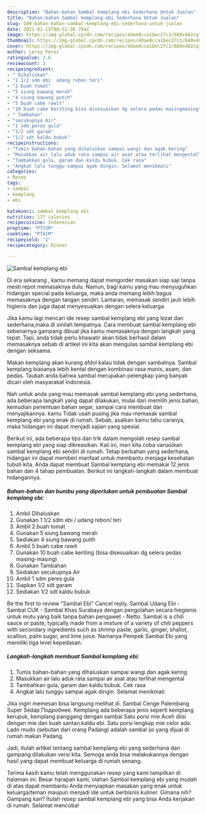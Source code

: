 ```yaml
---
description: "Bahan-bahan Sambal kemplang ebi Sederhana Untuk Jualan"
title: "Bahan-bahan Sambal kemplang ebi Sederhana Untuk Jualan"
slug: 209-bahan-bahan-sambal-kemplang-ebi-sederhana-untuk-jualan
date: 2021-01-15T08:51:30.784Z
image: https://img-global.cpcdn.com/recipes/4dae8cca1bec27c1/680x482cq70/sambal-kemplang-ebi-foto-resep-utama.jpg
thumbnail: https://img-global.cpcdn.com/recipes/4dae8cca1bec27c1/680x482cq70/sambal-kemplang-ebi-foto-resep-utama.jpg
cover: https://img-global.cpcdn.com/recipes/4dae8cca1bec27c1/680x482cq70/sambal-kemplang-ebi-foto-resep-utama.jpg
author: Leroy Perez
ratingvalue: 3.6
reviewcount: 3
recipeingredient:
- " Dihaluskan"
- "1 1/2 sdm ebi  udang rebon teri"
- "2 buah tomat"
- "5 siung bawang merah"
- "4 siung bawang putih"
- "5 buah cabe rawit"
- "10 buah cabe keriting bisa disesuaikan dg selera pedas masingmasing"
- " Tambahan"
- "secukupnya Air"
- "1 sdm peres gula"
- "1/2 sdt garam"
- "1/2 sdt kaldu bubuk"
recipeinstructions:
- "Tumis bahan-bahan yang dihaluskan sampai wangi dan agak kering"
- "Masukkan air lalu aduk rata sampai air asat atau terlihat mengental"
- "Tambahkan gula, garam dan kaldu bubuk. Cek rasa"
- "Angkat lalu tunggu sampai agak dingin. Selamat menikmati"
categories:
- Resep
tags:
- sambal
- kemplang
- ebi

katakunci: sambal kemplang ebi 
nutrition: 177 calories
recipecuisine: Indonesian
preptime: "PT33M"
cooktime: "PT41M"
recipeyield: "1"
recipecategory: Dinner

---
```



![Sambal kemplang ebi](https://img-global.cpcdn.com/recipes/4dae8cca1bec27c1/680x482cq70/sambal-kemplang-ebi-foto-resep-utama.jpg)

Di era  sekarang , kamu memang dapat mengorder masakan siap saji tanpa mesti repot memasaknya dulu. Namun, bagi kamu yang mau menyuguhkan hidangan special pada keluarga, maka anda memang lebih bagus memasaknya dengan tangan sendiri. Lantaran, memasak sendiri jauh lebih higienis dan juga dapat menyesuaikan dengan selera keluarga.

Jika kamu lagi mencari ide resep sambal kemplang ebi yang lezat dan sederhana,maka di sinilah tempatnya. Cara membuat sambal kemplang ebi  sebenarnya gampang dibuat jika kamu memasaknya dengan langkah yang tepat. Tapi, anda tidak perlu khawatir akan tidak berhasil dalam memasaknya 
sebab di artikel ini kita akan mengulas sambal kemplang ebi dengan seksama.  

Makan kemplang akan kurang afdol kalau tidak dengan sambalnya. Sambal kemplang biasanya lebih kental dengan kombinasi rasa manis, asam, dan pedas. Taukah anda bahwa sambal merupakan pelengkap yang banyak dicari oleh masyarakat Indonesia.

Nah untuk anda yang mau memasak sambal kemplang ebi yang sederhana, ada beberapa langkah yang dapat dilakukan, mulai dari memilih jenis bahan, kemudian penentuan bahan segar, sampai cara membuat dan menyajikannya. kamu Tidak usah pusing jika mau memasak sambal kemplang ebi yang enak di rumah. Sebab, asalkan kamu  tahu caranya, maka hidangan ini dapat menjadi sajian yang spesial.

Berikut ini, ada beberapa tips dan trik dalam mengolah resep sambal kemplang ebi yang siap dikreasikan. Kali ini, mari kita coba variasikan sambal kemplang ebi sendiri di rumah. Tetap berbahan yang sederhana, hidangan ini dapat memberi manfaat untuk membantu menjaga kesehatan tubuh kita. Anda dapat membuat Sambal kemplang ebi memakai 12 jenis bahan dan 4 tahap pembuatan. Berikut ini langkah-langkah dalam membuat hidangannya.

<!--inarticleads1-->

##### Bahan-bahan dan bumbu yang diperlukan untuk pembuatan Sambal kemplang ebi:

1. Ambil  Dihaluskan
1. Gunakan 1 1/2 sdm ebi / udang rebon/ teri
1. Ambil 2 buah tomat
1. Gunakan 5 siung bawang merah
1. Sediakan 4 siung bawang putih
1. Ambil 5 buah cabe rawit
1. Gunakan 10 buah cabe keriting (bisa disesuaikan dg selera pedas masing-masing)
1. Gunakan  Tambahan
1. Sediakan secukupnya Air
1. Ambil 1 sdm peres gula
1. Siapkan 1/2 sdt garam
1. Sediakan 1/2 sdt kaldu bubuk


Be the first to review &#34;Sambal Ebi&#34; Cancel reply. Sambal Udang Ebi - Sambal CUK - Sambal Khas Surabaya dengan pengolahan secara hiegienis untuk mutu yang baik tanpa bahan pengawet - Netto. Sambal is a chili sauce or paste, typically made from a mixture of a variety of chili peppers with secondary ingredients such as shrimp paste, garlic, ginger, shallot, scallion, palm sugar, and lime juice. Namanya Pempek Sambal Ebi yang memiliki tiga level kepedasan. 

<!--inarticleads2-->

##### Langkah-langkah membuat Sambal kemplang ebi:

1. Tumis bahan-bahan yang dihaluskan sampai wangi dan agak kering
1. Masukkan air lalu aduk rata sampai air asat atau terlihat mengental
1. Tambahkan gula, garam dan kaldu bubuk. Cek rasa
1. Angkat lalu tunggu sampai agak dingin. Selamat menikmati


Jika ingin memesan bisa langsung melihat di. Sambal Cenge Palembang Super Sedap Подробнее. Kemplang ada beberapa jenis seperti kemplang kerupuk, kemplang panggang dengan sambal Satu porsi mie Aceh diisi dengan mie dan kuah santan kaldu ebi. Satu porsi lengkap mie celor ada. Lado mudo (sebutan dari orang Padang) adalah sambal ijo yang dijual di rumah makan Padang. 

Jadi, itulah artikel tentang  sambal kemplang ebi  yang sederhana dan gampang dilakukan versi kita. Semoga anda bisa melakukannya dengan hasil yang dapat membuat keluarga di rumah senang. 

Terima kasih kamu telah menggunakan resep yang kami tampilkan di halaman ini. Besar harapan kami, olahan  Sambal kemplang ebi yang mudah di atas dapat membantu Anda menyiapkan masakan yang enak untuk keluarga/teman maupun menjadi ide untuk berbisnis kuliner. Gimana nih? Gampang kan? Itulah resep sambal kemplang ebi yang bisa Anda kerjakan di rumah. Selamat mencoba!

